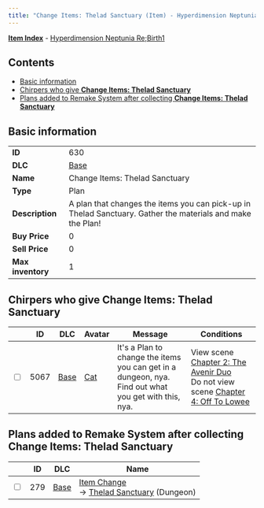 ```yaml
---
title: "Change Items: Thelad Sanctuary (Item) - Hyperdimension Neptunia Re;Birth1"
---
```


[**Item Index**](/neptunia/rb1/item/index.html) - [Hyperdimension Neptunia Re;Birth1](/neptunia/rb1)

## Contents

- [Basic information](#basic-information)
- [Chirpers who give **Change Items: Thelad Sanctuary**](#chirpers-who-give-change-items-thelad-sanctuary)
- [Plans added to Remake System after collecting **Change Items: Thelad Sanctuary**](#plans-added-to-remake-system-after-collecting-change-items-thelad-sanctuary)

## Basic information

|   |   |
| -- | -- |
| **ID** | 630 |
| **DLC** | [Base](/neptunia/rb1/dlc/1-base.html) |
| **Name** | Change Items: Thelad Sanctuary |
| **Type** | Plan |
| **Description** | A plan that changes the items you can pick-up in Thelad Sanctuary. Gather the materials and make the Plan! |
| **Buy Price** | 0 |
| **Sell Price** | 0 |
| **Max inventory** | 1 |

## Chirpers who give **Change Items: Thelad Sanctuary**

|    | ID | DLC | Avatar | Message | Conditions |
| -- | -- | --- | ------ | ------- | ---------- |
| <input type="checkbox" id="rb1-chirper-event-1-5067" class="trackbox" /> | 5067 | [Base](/neptunia/rb1/dlc/1-base.html) | [Cat](/neptunia/rb1/avatar/1-226-cat.html) | It's a Plan to change the items you can get in a dungeon, nya.<br />Find out what you get with this, nya. | View scene [Chapter 2: The Avenir Duo](/neptunia/rb1/scene/1-216-chapter-2-the-avenir-duo.html)<br />Do not view scene [Chapter 4: Off To Lowee](/neptunia/rb1/scene/1-401-chapter-4-off-to-lowee.html) |

## Plans added to Remake System after collecting **Change Items: Thelad Sanctuary**

|    | ID | DLC | Name |
| -- | -- | --- | ---- |
| <input type="checkbox" id="rb1-remake-1-279" class="trackbox" /> | 279 | [Base](/neptunia/rb1/dlc/1-base.html) | [Item Change](/neptunia/rb1/remake/1-279-item-change.html)<br />→ [Thelad Sanctuary](/neptunia/rb1/dungeon/1-5-thelad-sanctuary.html) (Dungeon) |